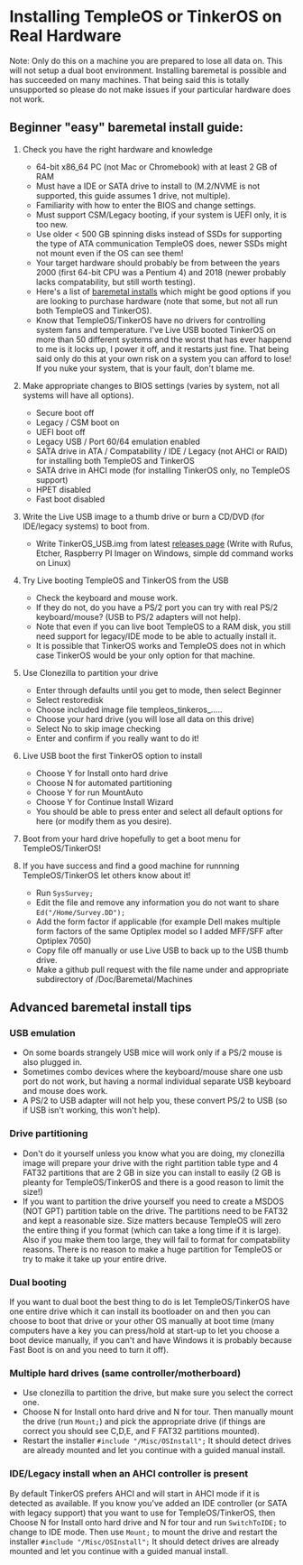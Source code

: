 # Installing TempleOS or TinkerOS on Real Hardware

Note: Only do this on a machine you are prepared to lose all data on.  This will not setup a dual boot environment.  Installing baremetal is possible and has succeeded on many machines.  That being said this is totally unsupported so please do not make issues if your particular hardware does not work.

## Beginner "easy" baremetal install guide:

1) Check you have the right hardware and knowledge
   - 64-bit x86_64 PC (not Mac or Chromebook) with at least 2 GB of RAM
   - Must have a IDE or SATA drive to install to (M.2/NVME is not supported, this guide assumes 1 drive, not multiple).
   - Familiarity with how to enter the BIOS and change settings.
   - Must support CSM/Legacy booting, if your system is UEFI only, it is too new.
   - Use older < 500 GB spinning disks instead of SSDs for supporting the type of ATA communication TempleOS does, newer SSDs might not mount even if the OS can see them!
   - Your target hardware should probably be from between the years 2000 (first 64-bit CPU was a Pentium 4) and 2018 (newer probably lacks compatability, but still worth testing).
   - Here's a list of [baremetal installs](https://tinkeros.github.io/WbGit/Doc/Baremetal/Baremetal.html) which might be good options if you are looking to purchase hardware (note that some, but not all run both TempleOS and TinkerOS).
   - Know that TempleOS/TinkerOS have no drivers for controlling system fans and temperature.  I've Live USB booted TinkerOS on more than 50 different systems and the worst that has ever happend to me is it locks up, I power it off, and it restarts just fine.  That being said only do this at your own risk on a system you can afford to lose!  If you nuke your system, that is your fault, don't blame me.
   
3) Make appropriate changes to BIOS settings (varies by system, not all systems will have all options).
   - Secure boot off
   - Legacy / CSM boot on
   - UEFI boot off
   - Legacy USB / Port 60/64 emulation enabled
   - SATA drive in ATA / Compatability / IDE / Legacy (not AHCI or RAID) for installing both TempleOS and TinkerOS
   - SATA drive in AHCI mode (for installing TinkerOS only, no TempleOS support)
   - HPET disabled
   - Fast boot disabled

4) Write the Live USB image to a thumb drive or burn a CD/DVD (for IDE/legacy systems) to boot from.
   - Write TinkerOS_USB.img from latest [releases page](https://github.com/tinkeros/TinkerOS/releases)
     (Write with Rufus, Etcher, Raspberry PI Imager on Windows, simple dd command works on Linux)

5) Try Live booting TempleOS and TinkerOS from the USB
   - Check the keyboard and mouse work.
   - If they do not, do you have a PS/2 port you can try with real PS/2 keyboard/mouse? (USB to PS/2 adapters will not help).
   - Note that even if you can live boot TempleOS to a RAM disk, you still need support for legacy/IDE mode to be able to actually install it.
   - It is possible that TinkerOS works and TempleOS does not in which case TinkerOS would be your only option for that machine.

6) Use Clonezilla to partition your drive
   - Enter through defaults until you get to mode, then select Beginner
   - Select restoredisk
   - Choose included image file templeos_tinkeros_.....
   - Choose your hard drive (you will lose all data on this drive)
   - Select No to skip image checking
   - Enter and confirm if you really want to do it!
     
7) Live USB boot the first TinkerOS option to install
   - Choose Y for Install onto hard drive
   - Choose N for automated partitioning
   - Choose Y for run MountAuto
   - Choose Y for Continue Install Wizard
   - You should be able to press enter and select all default options for here (or modify them as you desire).

8) Boot from your hard drive hopefully to get a boot menu for TempleOS/TinkerOS!

9) If you have success and find a good machine for runnning TempleOS/TinkerOS let others know about it!
   - Run `SysSurvey;`
   - Edit the file and remove any information you do not want to share `Ed("/Home/Survey.DD");`
   - Add the form factor if applicable (for example Dell makes multiple form factors of the same Optiplex model so I added MFF/SFF after Optiplex 7050)
   - Copy file off manually or use Live USB to back up to the USB thumb drive.
   - Make a github pull request with the file name under and appropriate subdirectory of /Doc/Baremetal/Machines

## Advanced baremetal install tips

### USB emulation
  - On some boards strangely USB mice will work only if a PS/2 mouse is also plugged in.
  - Sometimes combo devices where the keyboard/mouse share one usb port do not work, but having a normal individual separate USB keyboard and mouse does work.
  - A PS/2 to USB adapter will not help you, these convert PS/2 to USB (so if USB isn't working, this won't help).
    
### Drive partitioning
  - Don't do it yourself unless you know what you are doing, my clonezilla image will prepare your drive with the right partition table type and 4 FAT32 partitions that are 2 GB in size you can install to easily (2 GB is pleanty for TempleOS/TinkerOS and there is a good reason to limit the size!)
  - If you want to partition the drive yourself you need to create a MSDOS (NOT GPT) partition table on the drive.  The partitions need to be FAT32 and kept a reasonable size. 
 Size matters because TempleOS will zero the entire thing if you format (which can take a long time if it is large).  Also if you make them too large, they will fail to format for compatability reasons.  There is no reason to make a huge partition for TempleOS or try to make it take up your entire drive.

### Dual booting
  If you want to dual boot the best thing to do is let TempleOS/TinkerOS have one entire drive which it can install its bootloader on and then you can choose to boot that drive or your other OS manually at boot time (many computers have a key you can press/hold at start-up to let you choose a boot device manually, if you can't and have Windows it is probably because Fast Boot is on and you need to turn it off).

### Multiple hard drives (same controller/motherboard)
  - Use clonezilla to partition the drive, but make sure you select the correct one.
  - Choose N for Install onto hard drive and N for tour.  Then manually mount the drive (run `Mount;`) and pick the appropriate drive (if things are correct you should see C,D,E, and F FAT32 partitions mounted).
  - Restart the installer `#include "/Misc/OSInstall";` It should detect drives are already mounted and let you continue with a guided manual install.

### IDE/Legacy install when an AHCI controller is present
  By default TinkerOS prefers AHCI and will start in AHCI mode if it is detected as available.  If you know you've added an IDE controller (or SATA with legacy support) that you want to use for TempleOS/TinkerOS, then Choose N for Install onto hard drive and N for tour and run `SwitchToIDE;` to change to IDE mode.  Then use `Mount;` to mount the drive and restart the installer `#include "/Misc/OSInstall";` It should detect drives are already mounted and let you continue with a guided manual install.
